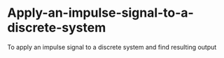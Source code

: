 # Apply-an-impulse-signal-to-a-discrete-system
To apply an impulse signal to a discrete system and find resulting output 
